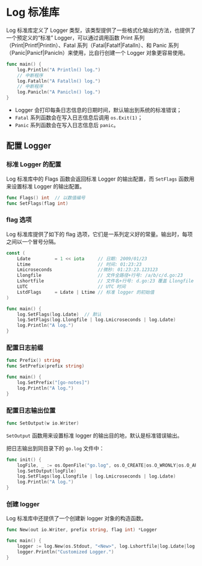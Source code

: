 # Log 标准库

Log 标准库定义了 Logger 类型，该类型提供了一些格式化输出的方法，也提供了一个预定义的“标准” Logger，可以通过调用函数 Print 系列（Print|Printf|Println）、Fatal 系列（Fatal|Fatalf|Fatalln）、和 Panic 系列（Panic|Panicf|Panicln）来使用，比自行创建一个 Logger 对象更容易使用。

```go
func main() {
	log.Println("A Println() log.")
	// 中断程序
	log.Fatalln("A Fatalln() log.")
	// 中断程序
	log.Panicln("A Panicln() log.")
}
```

- Logger 会打印每条日志信息的日期时间，默认输出到系统的标准错误；
- `Fatal` 系列函数会在写入日志信息后调用 `os.Exit(1)`；
- `Panic` 系列函数会在写入日志信息后 `panic`。

## 配置 Logger

### 标准 Logger 的配置

Log 标准库中的 Flags 函数会返回标准 Logger 的输出配置，而 `SetFlags` 函数用来设置标准 Logger 的输出配置。

```go
func Flags() int  // 以数值编号
func SetFlags(flag int)
```

### flag 选项

Log 标准库提供了如下的 flag 选项，它们是一系列定义好的常量。输出时，每项之间以一个冒号分隔。

```go
const (
	Ldate         = 1 << iota     // 日期: 2009/01/23
	Ltime                         // 时间: 01:23:23
	Lmicroseconds                 //微秒: 01:23:23.123123
	Llongfile                     // 文件全路径+行号: /a/b/c/d.go:23
	Lshortfile                    // 文件名+行号: d.go:23 覆盖 Llongfile
	LUTC                          // UTC 时间
	LstdFlags     = Ldate | Ltime // 标准 logger 的初始值
)
```

```go
func main() {
    log.SetFlags(log.Ldate)  // 默认
	log.SetFlags(log.Llongfile | log.Lmicroseconds | log.Ldate)
	log.Println("A log.")
}
```

### 配置日志前缀

```go
func Prefix() string
func SetPrefix(prefix string)
```

```go
func main() {
    log.SetPrefix("[go-notes]")
	log.Println("A log.")
}
```

### 配置日志输出位置

```go
func SetOutput(w io.Writer)
```

`SetOutput` 函数用来设置标准 logger 的输出目的地，默认是标准错误输出。

把日志输出到同目录下的 `go.log` 文件中：

```go
func init() {
	logFile, _ := os.OpenFile("go.log", os.O_CREATE|os.O_WRONLY|os.O_APPEND, 0644)
	log.SetOutput(logFile)
	log.SetFlags(log.Llongfile | log.Lmicroseconds | log.Ldate)
	log.Println("A log.")
}
```

### 创建 logger

Log 标准库中还提供了一个创建新 logger 对象的构造函数。

```go
func New(out io.Writer, prefix string, flag int) *Logger
```

```go
func main() {
	logger := log.New(os.Stdout, "<New>", log.Lshortfile|log.Ldate|log.Ltime)
	logger.Println("Customized Logger.")
}
```
